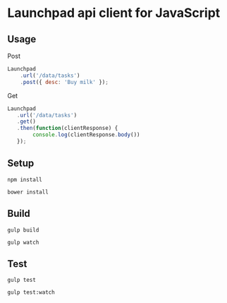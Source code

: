 Launchpad api client for JavaScript
===============

## Usage

Post

```javascript
Launchpad
    .url('/data/tasks')
    .post({ desc: 'Buy milk' });
```

Get

```javascript
Launchpad
   .url('/data/tasks')
   .get()
   .then(function(clientResponse) {
        console.log(clientResponse.body())
   });
```

## Setup

```
npm install
```

```
bower install
```

## Build

```
gulp build
```

```
gulp watch
```

## Test

```
gulp test
```

```
gulp test:watch
```
